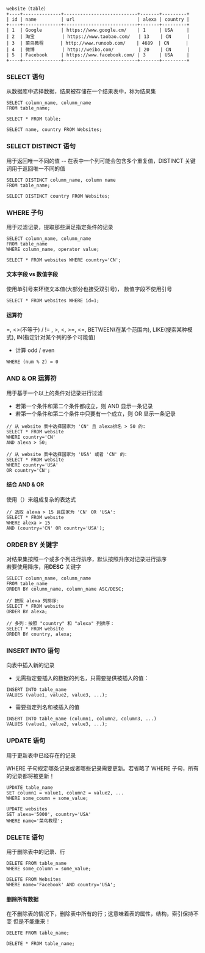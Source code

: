 ```
website（table）
+----+--------------+---------------------------+-------+---------+
| id | name         | url                       | alexa | country |
+----+--------------+---------------------------+-------+---------+
| 1  | Google       | https://www.google.cm/    | 1     | USA     |
| 2  | 淘宝          | https://www.taobao.com/   | 13    | CN      |
| 3  | 菜鸟教程      | http://www.runoob.com/    | 4689  | CN      |
| 4  | 微博          | http://weibo.com/         | 20    | CN      |
| 5  | Facebook     | https://www.facebook.com/ | 3     | USA     |
+----+--------------+---------------------------+-------+---------+
````

### SELECT 语句
从数据库中选择数据，结果被存储在一个结果表中，称为结果集
```mySQL
SELECT column_name, column_name
FROM table_name; 

SELECT * FROM table;

SELECT name, country FROM Websites;
```

### SELECT DISTINCT 语句
用于返回唯一不同的值 -- 在表中一个列可能会包含多个重复值，DISTINCT 关键词用于返回唯一不同的值
```mySQL
SELECT DISTINCT column_name, column name
FROM table_name;

SELECT DISTINCT country FROM Websites;
```

### WHERE 子句
用于过滤记录，提取那些满足指定条件的记录
```mySQ
SELECT column_name, column_name 
FROM table_name
WHERE column_name, operator value;

SELECT * FROM websites WHERE country='CN';
```
#### 文本字段 vs 数值字段
使用单引号来环绕文本值(大部分也接受双引号)， 数值字段不使用引号
```mySQL
SELECT * FROM websites WHERE id=1;
```

#### 运算符
=, <>(不等于) / != , >, <, >=, <=, BETWEEN(在某个范围内), LIKE(搜索某种模式), IN(指定针对某个列的多个可能值)
* 计算 odd / even
```mysql
WHERE (num % 2) = 0
```

### AND & OR 运算符
用于基于一个以上的条件对记录进行过滤
* 若第一个条件和第二个条件都成立，则 AND 显示一条记录
* 若第一个条件和第二个条件中只要有一个成立，则 OR 显示一条记录
```mySQL
// 从 website 表中选择国家为 'CN' 且 alexa排名 > 50 的: 
SELECT * FROM website
WHERE country='CN'
AND alexa > 50;

// 从 website 表中选择国家为 'USA' 或者 'CN' 的:
SELECT * FROM website
WHERE country='USA'
OR country='CN';
```
#### 结合 AND & OR 
使用（）来组成复杂的表达式
```mySQL
// 选取 alexa > 15 且国家为 'CN' OR 'USA':
SELECT * FROM website 
WHERE alexa > 15
AND (country='CN' OR country='USA');
```

### ORDER BY 关键字
对结果集按照一个或多个列进行排序，默认按照升序对记录进行排序  
若要使用降序，用**DESC** 关键字
```mySQL
SELECT column_name, column_name
FROM table_name
ORDER BY column_name, column_name ASC/DESC;

// 按照 alexa 列排序:
SELECT * FROM website
ORDER BY alexa;

// 多列：按照 "country" 和 "alexa" 列排序：
SELECT * FROM website
ORDER BY country, alexa; 
```

### INSERT INTO 语句
向表中插入新的记录
* 无需指定要插入的数据的列名，只需要提供被插入的值：
```MYSQL
INSERT INTO table_name
VALUES (value1, value2, value3, ...);
```
* 需要指定列名和被插入的值
```MYSQL
INSERT INTO table_name (column1, column2, column3, ...)
VALUES (value1, value2, value3, ...);
```

### UPDATE 语句
用于更新表中已经存在的记录

WHERE 子句规定哪条记录或者哪些记录需要更新。若省略了 WHERE 子句，所有的记录都将被更新！

```MYSQL
UPDATE table_name
SET column1 = value1, column2 = value2, ...
WHERE some_coumn = some_value;

UPDATE websites 
SET alexa='5000', country='USA' 
WHERE name='菜鸟教程';
```
### DELETE 语句
用于删除表中的记录、行
```MYSQL
DELETE FROM table_name
WHERE some_column = some_value;

DELETE FROM Websites
WHERE name='Facebook' AND country='USA';
```

#### 删除所有数据
在不删除表的情况下，删除表中所有的行；这意味着表的属性，结构，索引保持不变
但是不能重来！
```mysql
DELETE FROM table_name;

DELETE * FROM table_name;
```
